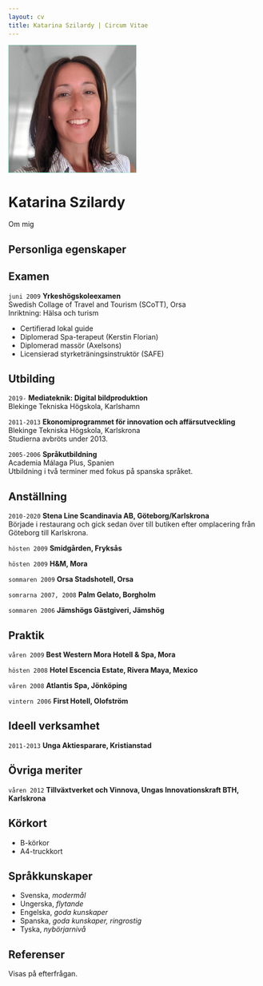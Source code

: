 ```yaml
---
layout: cv
title: Katarina Szilardy | Circum Vitae
---
```


![Katarina Szilardy](/images/profile.jpg)

# Katarina Szilardy

Om mig

## Personliga egenskaper

## Examen

`juni 2009`
__Yrkeshögskoleexamen__  
Swedish Collage of Travel and Tourism (SCoTT), Orsa  
Inriktning: Hälsa och turism

- Certifierad lokal guide
- Diplomerad Spa-terapeut (Kerstin Florian)
- Diplomerad massör (Axelsons)
- Licensierad styrketräningsinstruktör (SAFE)

## Utbilding

`2019-`
__Mediateknik: Digital bildproduktion__  
Blekinge Tekniska Högskola, Karlshamn

`2011-2013`
__Ekonomiprogrammet för innovation och affärsutveckling__  
Blekinge Tekniska Högskola, Karlskrona  
Studierna avbröts under 2013.

`2005-2006`
__Språkutbildning__  
Academia Málaga Plus, Spanien  
Utbildning i två terminer med fokus på spanska språket.

## Anställning

`2010-2020`
__Stena Line Scandinavia AB, Göteborg/Karlskrona__  
Började i restaurang och gick sedan över till butiken efter omplacering från Göteborg till Karlskrona.

`hösten 2009`
__Smidgården, Fryksås__

`hösten 2009`
__H&M, Mora__

`sommaren 2009`
__Orsa Stadshotell, Orsa__

`somrarna 2007, 2008`
__Palm Gelato, Borgholm__

`sommaren 2006`
__Jämshögs Gästgiveri, Jämshög__

## Praktik

`våren 2009`
__Best Western Mora Hotell & Spa, Mora__

`hösten 2008`
__Hotel Escencia Estate, Rivera Maya, Mexico__

`våren 2008`
__Atlantis Spa, Jönköping__

`vintern 2006`
__First Hotell, Olofström__

## Ideell verksamhet

`2011-2013`
__Unga Aktiesparare, Kristianstad__


## Övriga meriter

`våren 2012`
__Tillväxtverket och Vinnova, Ungas Innovationskraft BTH, Karlskrona__


## Körkort

- B-körkor
- A4-truckkort


## Språkkunskaper

- Svenska, _modermål_
- Ungerska, _flytande_
- Engelska, _goda kunskaper_
- Spanska, _goda kunskaper, ringrostig_
- Tyska, _nybörjarnivå_

## Referenser

Visas på efterfrågan.

<!-- ### Footer

Last updated: Feb 2021 -->
